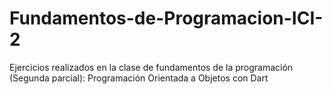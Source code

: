 # Fundamentos-de-Programacion-ICI-2
Ejercicios realizados en la clase de fundamentos de la programación (Segunda parcial): Programación Orientada a Objetos con Dart

